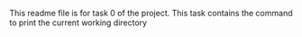 This readme file is for task 0 of the project. This task contains the command to print the current working directory
